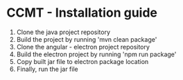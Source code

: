 # CCMT - Installation guide
1) Clone the java project repository
2) Build the project by running 'mvn clean package'
3) Clone the angular - electron project repository
2) Build the electron project by running 'npm run package'
5) Copy built jar file to electron package location
6) Finally, run the jar file

